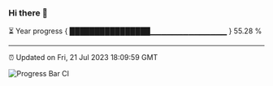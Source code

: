 ### Hi there 👋

⏳ Year progress { ████████████████▁▁▁▁▁▁▁▁▁▁▁▁▁▁ } 55.28 %

---

⏰ Updated on Fri, 21 Jul 2023 18:09:59 GMT

![Progress Bar CI](https://github.com/Shyam-Makwana/GitHub-Actions-Demo/workflows/Progress%20Bar%20CI/badge.svg)
